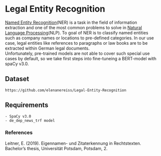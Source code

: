 # Legal Entity Recognition
[Named Entity Recognition](https://en.wikipedia.org/wiki/Named-entity_recognition)(NER) is a task in the field of information extraction and one of the most common problems to solve in [Natural Language Processing](https://en.wikipedia.org/wiki/Natural_language_processing)(NLP). To goal of NER is to classify named entities such as company names or locations to pre-defined categories. In our use case, legal entities like references to paragraphs or law books are to be extracted within German legal documents. <br>
Unfortunately, pre-trained models are not able to cover such special use cases by default, so we take first steps into fine-tuneing a BERT-model with spaCy v3.0. <br>

## Dataset
    https://github.com/elenanereiss/Legal-Entity-Recognition 

## Requirements
    - SpaCy v3.0
    - de_dep_news_trf model

### References
Leitner, E. (2019). Eigennamen- und Zitaterkennung in Rechtstexten. Bachelor’s thesis, Universität Potsdam, Potsdam, 2.